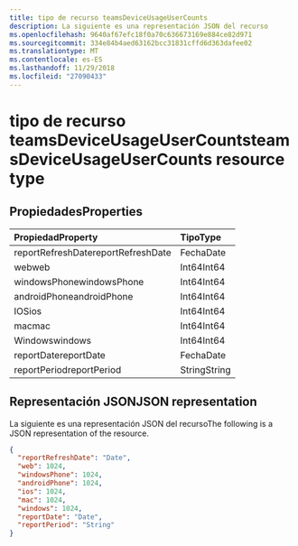 ```yaml
---
title: tipo de recurso teamsDeviceUsageUserCounts
description: La siguiente es una representación JSON del recurso
ms.openlocfilehash: 9640af67efc18f0a70c636673169e884ce82d971
ms.sourcegitcommit: 334e84b4aed63162bcc31831cffd6d363dafee02
ms.translationtype: MT
ms.contentlocale: es-ES
ms.lasthandoff: 11/29/2018
ms.locfileid: "27090433"
---
```

# <a name="teamsdeviceusageusercounts-resource-type"></a><span data-ttu-id="48421-103">tipo de recurso teamsDeviceUsageUserCounts</span><span class="sxs-lookup"><span data-stu-id="48421-103">teamsDeviceUsageUserCounts resource type</span></span>

## <a name="properties"></a><span data-ttu-id="48421-104">Propiedades</span><span class="sxs-lookup"><span data-stu-id="48421-104">Properties</span></span>

| <span data-ttu-id="48421-105">Propiedad</span><span class="sxs-lookup"><span data-stu-id="48421-105">Property</span></span>          | <span data-ttu-id="48421-106">Tipo</span><span class="sxs-lookup"><span data-stu-id="48421-106">Type</span></span>   |
| :---------------- | :----- |
| <span data-ttu-id="48421-107">reportRefreshDate</span><span class="sxs-lookup"><span data-stu-id="48421-107">reportRefreshDate</span></span> | <span data-ttu-id="48421-108">Fecha</span><span class="sxs-lookup"><span data-stu-id="48421-108">Date</span></span>   |
| <span data-ttu-id="48421-109">web</span><span class="sxs-lookup"><span data-stu-id="48421-109">web</span></span>               | <span data-ttu-id="48421-110">Int64</span><span class="sxs-lookup"><span data-stu-id="48421-110">Int64</span></span>  |
| <span data-ttu-id="48421-111">windowsPhone</span><span class="sxs-lookup"><span data-stu-id="48421-111">windowsPhone</span></span>      | <span data-ttu-id="48421-112">Int64</span><span class="sxs-lookup"><span data-stu-id="48421-112">Int64</span></span>  |
| <span data-ttu-id="48421-113">androidPhone</span><span class="sxs-lookup"><span data-stu-id="48421-113">androidPhone</span></span>      | <span data-ttu-id="48421-114">Int64</span><span class="sxs-lookup"><span data-stu-id="48421-114">Int64</span></span>  |
| <span data-ttu-id="48421-115">IOS</span><span class="sxs-lookup"><span data-stu-id="48421-115">ios</span></span>               | <span data-ttu-id="48421-116">Int64</span><span class="sxs-lookup"><span data-stu-id="48421-116">Int64</span></span>  |
| <span data-ttu-id="48421-117">mac</span><span class="sxs-lookup"><span data-stu-id="48421-117">mac</span></span>               | <span data-ttu-id="48421-118">Int64</span><span class="sxs-lookup"><span data-stu-id="48421-118">Int64</span></span>  |
| <span data-ttu-id="48421-119">Windows</span><span class="sxs-lookup"><span data-stu-id="48421-119">windows</span></span>           | <span data-ttu-id="48421-120">Int64</span><span class="sxs-lookup"><span data-stu-id="48421-120">Int64</span></span>  |
| <span data-ttu-id="48421-121">reportDate</span><span class="sxs-lookup"><span data-stu-id="48421-121">reportDate</span></span>        | <span data-ttu-id="48421-122">Fecha</span><span class="sxs-lookup"><span data-stu-id="48421-122">Date</span></span>   |
| <span data-ttu-id="48421-123">reportPeriod</span><span class="sxs-lookup"><span data-stu-id="48421-123">reportPeriod</span></span>      | <span data-ttu-id="48421-124">String</span><span class="sxs-lookup"><span data-stu-id="48421-124">String</span></span> |

## <a name="json-representation"></a><span data-ttu-id="48421-125">Representación JSON</span><span class="sxs-lookup"><span data-stu-id="48421-125">JSON representation</span></span>

<span data-ttu-id="48421-126">La siguiente es una representación JSON del recurso</span><span class="sxs-lookup"><span data-stu-id="48421-126">The following is a JSON representation of the resource.</span></span>

<!-- {
  "blockType": "resource",
  "@odata.type": "microsoft.graph.teamsDeviceUsageUserCounts"
} -->

```json
{
  "reportRefreshDate": "Date", 
  "web": 1024, 
  "windowsPhone": 1024, 
  "androidPhone": 1024, 
  "ios": 1024, 
  "mac": 1024, 
  "windows": 1024, 
  "reportDate": "Date", 
  "reportPeriod": "String"
}
```
